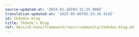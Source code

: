 ```yaml
---
source-updated-at: '2024-01-26T03:31:25.000Z'
translation-updated-at: '2025-05-06T05:25:26.914Z'
id: tkdodos-blog
title: TkDodo's Blog
ref: docs/zh-hans/framework/react/community/tkdodos-blog.md
---
```

